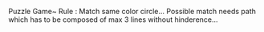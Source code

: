 Puzzle Game~ 
Rule : Match same color circle... Possible match needs path which has to be composed of max 3 lines without hinderence...